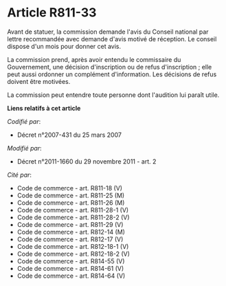 # Article R811-33

Avant de statuer, la commission demande l'avis du Conseil national par lettre recommandée avec demande d'avis motivé  de
réception. Le conseil dispose d'un mois pour donner cet avis.

La commission prend, après avoir entendu le commissaire du Gouvernement, une décision d'inscription ou de refus
d'inscription ; elle peut aussi ordonner un complément d'information. Les décisions de refus doivent être motivées.

La commission peut entendre toute personne dont l'audition lui paraît utile.

**Liens relatifs à cet article**

_Codifié par_:

  - Décret n°2007-431 du 25 mars 2007

_Modifié par_:

  - Décret n°2011-1660 du 29 novembre 2011 - art. 2

_Cité par_:

  - Code de commerce - art. R811-18 (V)
  - Code de commerce - art. R811-25 (M)
  - Code de commerce - art. R811-26 (M)
  - Code de commerce - art. R811-28-1 (V)
  - Code de commerce - art. R811-28-2 (V)
  - Code de commerce - art. R811-29 (V)
  - Code de commerce - art. R812-14 (M)
  - Code de commerce - art. R812-17 (V)
  - Code de commerce - art. R812-18-1 (V)
  - Code de commerce - art. R812-18-2 (V)
  - Code de commerce - art. R814-55 (V)
  - Code de commerce - art. R814-61 (V)
  - Code de commerce - art. R814-64 (V)

